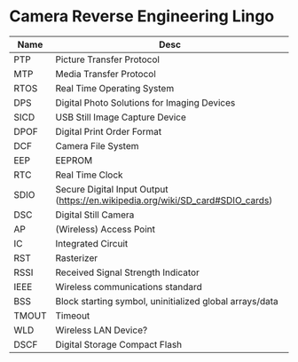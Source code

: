 # Camera Reverse Engineering Lingo
| Name | Desc |
| --- | --- |
| PTP | Picture Transfer Protocol |
| MTP | Media Transfer Protocol |
| RTOS | Real Time Operating System |
| DPS | Digital Photo Solutions for Imaging Devices |
| SICD | USB Still Image Capture Device |
| DPOF | Digital Print Order Format |
| DCF | Camera File System |
| EEP | EEPROM |
| RTC | Real Time Clock |
| SDIO | Secure Digital Input Output (https://en.wikipedia.org/wiki/SD_card#SDIO_cards)|
| DSC | Digital Still Camera |
| AP | (Wireless) Access Point |
| IC | Integrated Circuit |
| RST | Rasterizer |
| RSSI | Received Signal Strength Indicator |
| IEEE | Wireless communications standard |
| BSS | Block starting symbol, uninitialized global arrays/data |
| TMOUT | Timeout |
| WLD | Wireless LAN Device? |
| DSCF | Digital Storage Compact Flash |

